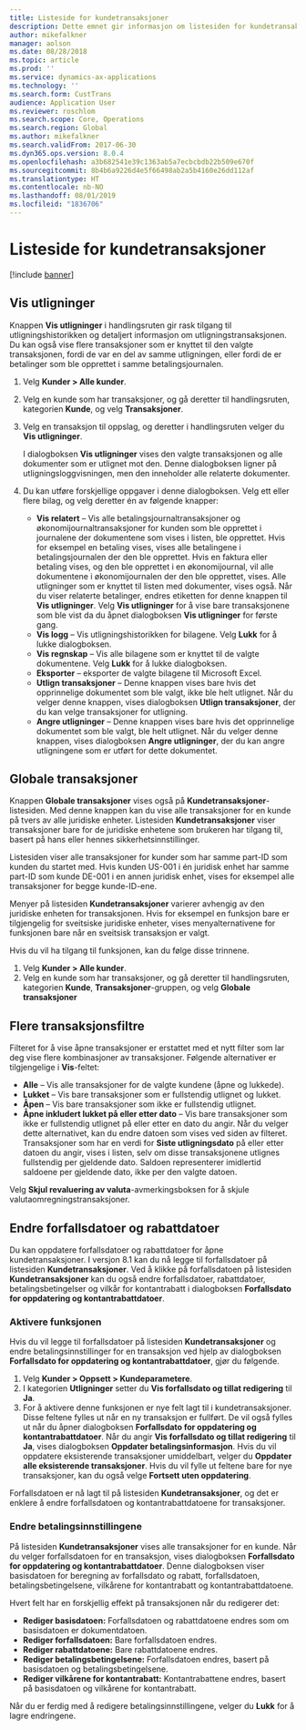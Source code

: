 ```yaml
---
title: Listeside for kundetransaksjoner
description: Dette emnet gir informasjon om listesiden for kundetransaksjoner for Microsoft Dynamics 365 for Finance and Operations.
author: mikefalkner
manager: aolson
ms.date: 08/28/2018
ms.topic: article
ms.prod: ''
ms.service: dynamics-ax-applications
ms.technology: ''
ms.search.form: CustTrans
audience: Application User
ms.reviewer: roschlom
ms.search.scope: Core, Operations
ms.search.region: Global
ms.author: mikefalkner
ms.search.validFrom: 2017-06-30
ms.dyn365.ops.version: 8.0.4
ms.openlocfilehash: a3b682541e39c1363ab5a7ecbcbdb22b509e670f
ms.sourcegitcommit: 8b4b6a9226d4e5f66498ab2a5b4160e26dd112af
ms.translationtype: HT
ms.contentlocale: nb-NO
ms.lasthandoff: 08/01/2019
ms.locfileid: "1836706"
---
```

# <a name="customer-transactions-list-page"></a>Listeside for kundetransaksjoner

[!include [banner](../includes/banner.md)]

## <a name="view-settlements"></a>Vis utligninger

Knappen **Vis utligninger** i handlingsruten gir rask tilgang til utligningshistorikken og detaljert informasjon om utligningstransaksjonen. Du kan også vise flere transaksjoner som er knyttet til den valgte transaksjonen, fordi de var en del av samme utligningen, eller fordi de er betalinger som ble opprettet i samme betalingsjournalen.

1. Velg **Kunder \> Alle kunder**.
2. Velg en kunde som har transaksjoner, og gå deretter til handlingsruten, kategorien **Kunde**, og velg **Transaksjoner**.
3. Velg en transaksjon til oppslag, og deretter i handlingsruten velger du **Vis utligninger**.

    I dialogboksen **Vis utligninger** vises den valgte transaksjonen og alle dokumenter som er utlignet mot den. Denne dialogboksen ligner på utligningsloggvisningen, men den inneholder alle relaterte dokumenter.

4. Du kan utføre forskjellige oppgaver i denne dialogboksen. Velg ett eller flere bilag, og velg deretter én av følgende knapper:

    - **Vis relatert** – Vis alle betalingsjournaltransaksjoner og økonomijournaltransaksjoner for kunden som ble opprettet i journalene der dokumentene som vises i listen, ble opprettet. Hvis for eksempel en betaling vises, vises alle betalingene i betalingsjournalen der den ble opprettet. Hvis en faktura eller betaling vises, og den ble opprettet i en økonomijournal, vil alle dokumentene i økonomijournalen der den ble opprettet, vises. Alle utligninger som er knyttet til listen med dokumenter, vises også. Når du viser relaterte betalinger, endres etiketten for denne knappen til **Vis utligninger**. Velg **Vis utligninger** for å vise bare transaksjonene som ble vist da du åpnet dialogboksen **Vis utligninger** for første gang.
    - **Vis logg** – Vis utligningshistorikken for bilagene. Velg **Lukk** for å lukke dialogboksen.
    - **Vis regnskap** – Vis alle bilagene som er knyttet til de valgte dokumentene. Velg **Lukk** for å lukke dialogboksen.
    - **Eksporter** – eksporter de valgte bilagene til Microsoft Excel.
    - **Utlign transaksjoner** – Denne knappen vises bare hvis det opprinnelige dokumentet som ble valgt, ikke ble helt utlignet. Når du velger denne knappen, vises dialogboksen **Utlign transaksjoner**, der du kan velge transaksjoner for utligning.
    - **Angre utligninger** – Denne knappen vises bare hvis det opprinnelige dokumentet som ble valgt, ble helt utlignet. Når du velger denne knappen, vises dialogboksen **Angre utligninger**, der du kan angre utligningene som er utført for dette dokumentet.

## <a name="global-transactions"></a>Globale transaksjoner

Knappen **Globale transaksjoner** vises også på **Kundetransaksjoner**-listesiden. Med denne knappen kan du vise alle transaksjoner for en kunde på tvers av alle juridiske enheter. Listesiden **Kundetransaksjoner** viser transaksjoner bare for de juridiske enhetene som brukeren har tilgang til, basert på hans eller hennes sikkerhetsinnstillinger.

Listesiden viser alle transaksjoner for kunder som har samme part-ID som kunden du startet med. Hvis kunden US-001 i én juridisk enhet har samme part-ID som kunde DE-001 i en annen juridisk enhet, vises for eksempel alle transaksjoner for begge kunde-ID-ene.

Menyer på listesiden **Kundetransaksjoner** varierer avhengig av den juridiske enheten for transaksjonen. Hvis for eksempel en funksjon bare er tilgjengelig for sveitsiske juridiske enheter, vises menyalternativene for funksjonen bare når en sveitsisk transaksjon er valgt.

Hvis du vil ha tilgang til funksjonen, kan du følge disse trinnene.

1. Velg **Kunder \> Alle kunder**.
2. Velg en kunde som har transaksjoner, og gå deretter til handlingsruten, kategorien **Kunde**, **Transaksjoner**-gruppen, og velg **Globale transaksjoner**

## <a name="more-transaction-filters"></a>Flere transaksjonsfiltre 

Filteret for å vise åpne transaksjoner er erstattet med et nytt filter som lar deg vise flere kombinasjoner av transaksjoner. Følgende alternativer er tilgjengelige i **Vis**-feltet:

- **Alle** – Vis alle transaksjoner for de valgte kundene (åpne og lukkede).
- **Lukket** – Vis bare transaksjoner som er fullstendig utlignet og lukket.
- **Åpen** – Vis bare transaksjoner som ikke er fullstendig utlignet.
- **Åpne inkludert lukket på eller etter dato** – Vis bare transaksjoner som ikke er fullstendig utlignet på eller etter en dato du angir. Når du velger dette alternativet, kan du endre datoen som vises ved siden av filteret. Transaksjoner som har en verdi for **Siste utligningsdato** på eller etter datoen du angir, vises i listen, selv om disse transaksjonene utlignes fullstendig per gjeldende dato. Saldoen representerer imidlertid saldoene per gjeldende dato, ikke per den valgte datoen.

Velg **Skjul revaluering av valuta**-avmerkingsboksen for å skjule valutaomregningstransaksjoner.

## <a name="modify-due-dates-and-discount-dates"></a>Endre forfallsdatoer og rabattdatoer

Du kan oppdatere forfallsdatoer og rabattdatoer for åpne kundetransaksjoner. I versjon 8.1 kan du nå legge til forfallsdatoer på listesiden **Kundetransaksjoner**. Ved å klikke på forfallsdatoen på listesiden **Kundetransaksjoner** kan du også endre forfallsdatoer, rabattdatoer, betalingsbetingelser og vilkår for kontantrabatt i dialogboksen **Forfallsdato for oppdatering og kontantrabattdatoer**.

### <a name="activate-the-feature"></a>Aktivere funksjonen

Hvis du vil legge til forfallsdatoer på listesiden **Kundetransaksjoner** og endre betalingsinnstillinger for en transaksjon ved hjelp av dialogboksen **Forfallsdato for oppdatering og kontantrabattdatoer**, gjør du følgende.

1. Velg **Kunder \> Oppsett \> Kundeparametere**.
2. I kategorien **Utligninger** setter du **Vis forfallsdato og tillat redigering** til **Ja**.
3. For å aktivere denne funksjonen er nye felt lagt til i kundetransaksjoner. Disse feltene fylles ut når en ny transaksjon er fullført. De vil også fylles ut når du åpner dialogboksen **Forfallsdato for oppdatering og kontantrabattdatoer**. Når du angir **Vis forfallsdato og tillat redigering** til **Ja**, vises dialogboksen **Oppdater betalingsinformasjon**.  Hvis du vil oppdatere eksisterende transaksjoner umiddelbart, velger du **Oppdater alle eksisterende transaksjoner**. Hvis du vil fylle ut feltene bare for nye transaksjoner, kan du også velge **Fortsett uten oppdatering**.

Forfallsdatoen er nå lagt til på listesiden **Kundetransaksjoner**, og det er enklere å endre forfallsdatoen og kontantrabattdatoene for transaksjoner.

### <a name="modify-the-payment-settings"></a>Endre betalingsinnstillingene

På listesiden **Kundetransaksjoner** vises alle transaksjoner for en kunde. Når du velger forfallsdatoen for en transaksjon, vises dialogboksen **Forfallsdato for oppdatering og kontantrabattdatoer**. Denne dialogboksen viser basisdatoen for beregning av forfallsdato og rabatt, forfallsdatoen, betalingsbetingelsene, vilkårene for kontantrabatt og kontantrabattdatoene.

Hvert felt har en forskjellig effekt på transaksjonen når du redigerer det:

- **Rediger basisdatoen:** Forfallsdatoen og rabattdatoene endres som om basisdatoen er dokumentdatoen.
- **Rediger forfallsdatoen:** Bare forfallsdatoen endres.
- **Rediger rabattdatoene:** Bare rabattdatoene endres.
- **Rediger betalingsbetingelsene:** Forfallsdatoen endres, basert på basisdatoen og betalingsbetingelsene.
- **Rediger vilkårene for kontantrabatt:** Kontantrabattene endres, basert på basisdatoen og vilkårene for kontantrabatt.

Når du er ferdig med å redigere betalingsinnstillingene, velger du **Lukk** for å lagre endringene.
